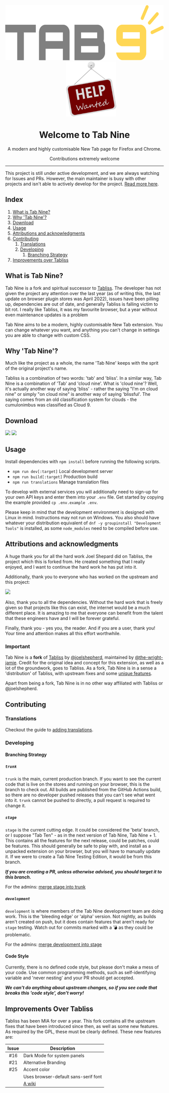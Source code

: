 <div align="center"><img height="175" src="logo.svg"/>&emsp;&emsp;&emsp;<img height="175" src="https://raw.githubusercontent.com/the-wright-jamie/the-wright-jamie/main/memes/Help-Wanted-PNG-Pic.png"/></div>

<h1 align="center">Welcome to Tab Nine</h1>

<p align="center">A modern and highly customisable New Tab page for Firefox and Chrome.</p>
<p align="center">Contributions extremely welcome</p>

<hr>

This project is still under active development, and we are always watching for Issues and PRs. However, the main maintainer is busy with other projects and isn't able to actively develop for the project. [Read more here](https://github.com/the-wright-jamie/tab-nine/discussions/69).

## Index

1. [What is Tab Nine?](#what-is-tab-nine)
2. [Why 'Tab Nine'?](#why-tab-nine)
3. [Download](#download)
4. [Usage](#usage)
5. [Attributions and acknowledgments](#attributions-and-acknowledgments)
6. [Contributing](#contributing)
   1. [Translations](#translations)
   2. [Developing](#developing)
      1. [Branching Strategy](#branching-strategy)
7. [Improvements over Tabliss](#improvements-over-tabliss)

## What is Tab Nine?

Tab Nine is a fork and spiritual successor to [Tabliss](https://github.com/joelshepherd/tabliss). The developer has not given the project any attention over the last year (as of writing this, the last update on browser plugin stores was April 2022), issues have been pilling up, dependencies are out of date, and generally Tabliss is falling victim to bit rot. I really like Tabliss, it was my favourite browser, but a year without even maintenance updates is a problem

Tab Nine aims to be a modern, highly customisable New Tab extension. You can change whatever you want, and anything you can't change in settings you are able to change with custom CSS.

## Why 'Tab Nine'?

Much like the project as a whole, the name 'Tab Nine' keeps with the sprit of the original project's name.

Tabliss is a combination of two words: 'tab' and 'bliss'. In a similar way, Tab Nine is a combination of 'Tab' and 'cloud nine'. What is 'cloud nine'? Well, it's actually another way of saying 'bliss' - rather the saying "I'm on cloud nine" or simply "on cloud nine" is another way of saying 'blissful'. The saying comes from an old classification system for clouds - the cumulonimbus was classified as Cloud 9.

## Download

<a href="https://chrome.google.com/webstore/detail/nncfaanaclanikcbpijbjmlonplbmcjm/"><img height="64" src="https://storage.googleapis.com/web-dev-uploads/image/WlD8wC6g8khYWPJUsQceQkhXSlv1/HRs9MPufa1J1h5glNhut.png"></a> <a href="https://addons.mozilla.org/en-GB/firefox/addon/tab-nine/"><img height="64" src="https://blog.mozilla.org/addons/files/2020/04/get-the-addon-fx-apr-2020.svg"></a>

## Usage

Install dependencies with `npm install` before running the following scripts.

- `npm run dev[:target]` Local development server
- `npm run build[:target]` Production build
- `npm run translations` Manage translation files

To develop with external services you will additionally need to sign-up for your own API keys
and enter them into your `.env` file. Get started by copying the example provided `cp .env.example .env`.

Please keep in mind that the development environment is designed with Linux in mind. Instructions may not run on Windows. You also should have whatever your distribution equivalent of `dnf -y groupinstall "Development Tools"` is installed, as some `node_modules` need to be compiled before use.

## Attributions and acknowledgments

A huge thank you for all the hard work Joel Shepard did on Tabliss, the project which this is forked from. He created something that I really enjoyed, and I want to continue the hard work he has put into it.

Additionally, thank you to everyone who has worked on the upstream and this project:

<a href="https://github.com/the-wright-jamie/tab-nine/graphs/contributors">
  <img src="https://contrib.rocks/image?repo=the-wright-jamie/tab-nine&columns=16&max=128" />
</a>

Also, thank you to all the dependencies. Without the hard work that is freely given so that projects like this can exist, the internet would be a much different place. It is amazing to me that everyone can benefit from the talent that these engineers have and I will be forever grateful.

Finally, thank you - yes you, the reader. And if you are a user, thank you! Your time and attention makes all this effort worthwhile.

### Important

Tab Nine is a **fork** of <a href="https://github.com/joelshepherd/tabliss">Tabliss</a> by <a href="https://github.com/joelshepherd/">@joelshepherd</a>, maintained by <a href="https://github.com/the-wright-jamie">@the-wright-jamie</a>. Credit for the original idea and concept for this extension, as well as a lot of the groundwork, goes to Tabliss. As a fork, Tab Nine is in a sense a 'distribution' of Tabliss, with upstream fixes and some [unique features](#improvements-over-tabliss). 

Apart from being a fork, Tab Nine is in no other way affiliated with Tabliss or @joelshepherd.

## Contributing

### Translations

Checkout the guide to [adding translations](TRANSLATING.md).

### Developing

#### Branching Strategy

##### `trunk`

`trunk` is the main, current production branch. If you want to see the current code that is live on the stores and running on your browser, this is the branch to check out. All builds are published from the GitHub Actions build, so there are no developer pushed releases that you can't see what went into it. `trunk` cannot be pushed to directly, a pull request is required to change it.

##### `stage`

`stage` is the current cutting edge. It could be considered the 'beta' branch, or I suppose "Tab Ten" - as in the next version of Tab Nine, Tab Nine + 1. This contains all the features for the next release, could be patches, could be features. This should generally be safe to play with, and install as a unpacked extension on your browser, but you will have to manually update it. If we were to create a Tab Nine Testing Edition, it would be from this branch.

_**If you are creating a PR, unless otherwise advised, you should target it to this branch.**_

For the admins: [merge stage into trunk](https://github.com/the-wright-jamie/tab-nine/compare/trunk...the-wright-jamie:tab-nine:stage)

##### `development`

`development` is where members of the Tab Nine development team are doing work. This is the 'bleeding edge' or 'alpha' version. Not nightly, as builds aren't created on push, but it does contain features that aren't ready for `stage` testing. Watch out for commits marked with a 💣 as they could be problematic.

For the admins: [merge development into stage](https://github.com/the-wright-jamie/tab-nine/compare/stage...the-wright-jamie:tab-nine:development)

#### Code Style

Currently, there is no defined code style, but please don't make a mess of your code. Use common programming methods, such as self-identifying variable and 'never nesting' and your PR should get accepted.

_**We can't do anything about upstream changes, so if you see code that breaks this 'code style', don't worry!**_

## Improvements Over Tabliss

Tabliss has been MIA for over a year. This fork contains all the upstream fixes that have been introduced since then, as well as some new features. As required by the GPL, these must be clearly defined. These new features are:

| Issue | Description                                                 |
| :---: | ----------------------------------------------------------- |
|  #16  | Dark Mode for system panels                                 |
|  #21  | Alternative Branding                                        |
|  #25  | Accent color                                                |
|       | Uses browser-default sans-serif font                        |
|       | [A wiki](https://github.com/the-wright-jamie/tab-nine/wiki) |
